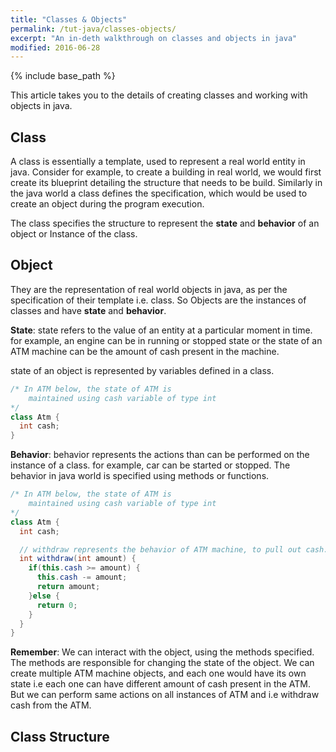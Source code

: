 ```yaml
---
title: "Classes & Objects"
permalink: /tut-java/classes-objects/
excerpt: "An in-deth walkthrough on classes and objects in java"
modified: 2016-06-28
---
```


{% include base_path %}

This article takes you to the details of creating classes and working with objects in java.

## Class

A class is essentially a template, used to represent a real world entity in java. Consider for example, to create a building in real world, we would first create its blueprint detailing the structure that needs to be build. Similarly in the java world a class defines the specification, which would be used to create an object during the program execution.

The class specifies the structure to represent the __state__ and __behavior__ of an object or Instance of the class.

## Object

They are the representation of real world objects in java, as per the specification of their template i.e. class. So Objects are the instances of classes and have **state** and **behavior**.

__State__: state refers to the value of an entity at a particular moment in time. for example, an engine can be in running or stopped state or the state of an ATM machine can be the amount of cash present in the machine.

state of an object is represented by variables defined in a class.

```java
/* In ATM below, the state of ATM is
    maintained using cash variable of type int
*/
class Atm {
  int cash;
}
```

__Behavior__: behavior represents the actions than can be performed on the instance of a class. for example, car can be started or stopped. The behavior in java world is specified using methods or functions.

```java
/* In ATM below, the state of ATM is
    maintained using cash variable of type int
*/
class Atm {
  int cash;

  // withdraw represents the behavior of ATM machine, to pull out cash.
  int withdraw(int amount) {
    if(this.cash >= amount) {
      this.cash -= amount;
      return amount;
    }else {
      return 0;
    }
  }
}
```

**Remember**: We can interact with the object, using the methods specified. The methods are responsible for changing the state of the object. We can create multiple ATM machine objects, and each one would have its own state i.e each one can have different amount of cash present in the ATM. But we can perform same actions on all instances of ATM and i.e withdraw cash from the ATM.


## Class Structure
